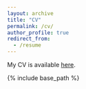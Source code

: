 ```yaml
---
layout: archive
title: "CV"
permalink: /cv/
author_profile: true
redirect_from:
  - /resume
---
```

My CV is available [here](/files/Resume.pdf).

{% include base_path %}

